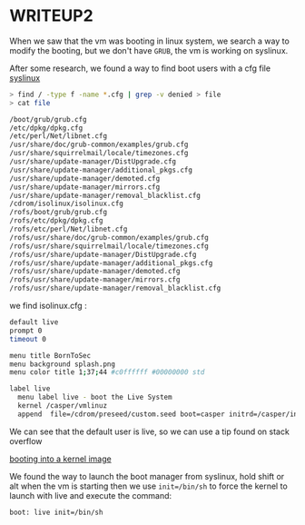 # WRITEUP2

When we saw that the vm was booting in linux system, we search a way to modify the booting, but we don't have `GRUB`, the vm is working on syslinux.

After some research, we found a way to find boot users with a cfg file 
[syslinux](https://wiki.syslinux.org/wiki/index.php?title=Config)

```bash
> find / -type f -name *.cfg | grep -v denied > file
> cat file

/boot/grub/grub.cfg
/etc/dpkg/dpkg.cfg
/etc/perl/Net/libnet.cfg
/usr/share/doc/grub-common/examples/grub.cfg
/usr/share/squirrelmail/locale/timezones.cfg
/usr/share/update-manager/DistUpgrade.cfg
/usr/share/update-manager/additional_pkgs.cfg
/usr/share/update-manager/demoted.cfg
/usr/share/update-manager/mirrors.cfg
/usr/share/update-manager/removal_blacklist.cfg
/cdrom/isolinux/isolinux.cfg
/rofs/boot/grub/grub.cfg
/rofs/etc/dpkg/dpkg.cfg
/rofs/etc/perl/Net/libnet.cfg
/rofs/usr/share/doc/grub-common/examples/grub.cfg
/rofs/usr/share/squirrelmail/locale/timezones.cfg
/rofs/usr/share/update-manager/DistUpgrade.cfg
/rofs/usr/share/update-manager/additional_pkgs.cfg
/rofs/usr/share/update-manager/demoted.cfg
/rofs/usr/share/update-manager/mirrors.cfg
/rofs/usr/share/update-manager/removal_blacklist.cfg
```
we find isolinux.cfg : 

```bash
default live
prompt 0
timeout 0

menu title BornToSec
menu background splash.png
menu color title 1;37;44 #c0ffffff #00000000 std

label live
  menu label live - boot the Live System
  kernel /casper/vmlinuz
  append  file=/cdrom/preseed/custom.seed boot=casper initrd=/casper/initrd.gz quiet splash --
```

We can see that the default user is live, so we can use a tip found on stack overflow

[booting into a kernel image](https://unix.stackexchange.com/questions/151969/booting-into-a-kernel-image)

We found the way to launch the boot manager from syslinux, hold shift or alt when the vm is starting then we use `init=/bin/sh` to force the kernel to launch with live and execute the command:

```bash
boot: live init=/bin/sh
```



